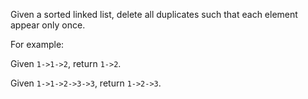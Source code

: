 Given a sorted linked list, delete all duplicates such that each element appear only once.

For example:

Given `1->1->2`, return `1->2`.

Given `1->1->2->3->3`, return `1->2->3`.